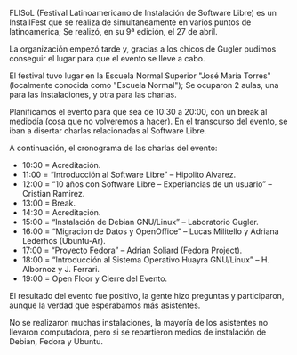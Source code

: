 <!-- 
.. title: FLISoL 2013 Sede Paraná
.. slug: flisol-2013-sede-parana
.. date: 2013-05-01 20:16:05 UTC-03:00
.. tags: flisol
.. category: Eventos
.. link: 
.. description: 
.. type: text
-->

FLISoL (Festival Latinoamericano de Instalación de Software Libre) es un InstallFest que se realiza de simultaneamente en varios puntos de latinoamerica; Se realizó, en su 9ª edición, el 27 de abril.  

La organización empezó tarde y, gracias a los chicos de Gugler pudimos conseguir el lugar para que el evento se lleve a cabo.  

El festival tuvo lugar en la Escuela Normal Superior "José María Torres" (localmente conocida como "Escuela Normal"); Se ocuparon 2 aulas, una para las instalaciones, y otra para las charlas.  

Planificamos el evento para que sea de 10:30 a 20:00, con un break al mediodía (cosa que no volveremos a hacer). En el transcurso del evento, se iban a disertar charlas relacionadas al Software Libre.  

A continuación, el cronograma de las charlas del evento:  

* 10:30 = Acreditación.  
* 11:00 = “Introducción al Software Libre” – Hipolito Alvarez.  
* 12:00 = “10 años con Software Libre – Experiancias de un usuario” – Cristian Ramirez.  
* 13:00 = Break.  
* 14:30 = Acreditación.  
* 15:00 = “Instalación de Debian GNU/Linux” – Laboratorio Gugler.  
* 16:00 = “Migracion de Datos y OpenOffice” – Lucas Militello y Adriana Lederhos (Ubuntu-Ar).  
* 17:00 = “Proyecto Fedora” – Adrian Soliard (Fedora Project).  
* 18:00 = “Introducción al Sistema Operativo Huayra GNU/Linux” – H. Albornoz y J. Ferrari.  
* 19:00 = Open Floor y Cierre del Evento.  

El resultado del evento fue positivo, la gente hizo preguntas y participaron, aunque la verdad que esperabamos más asistentes.  

No se realizaron muchas instalaciones, la mayoría de los asistentes no llevaron computadora, pero si se repartieron medios de instalación de Debian, Fedora y Ubuntu.

